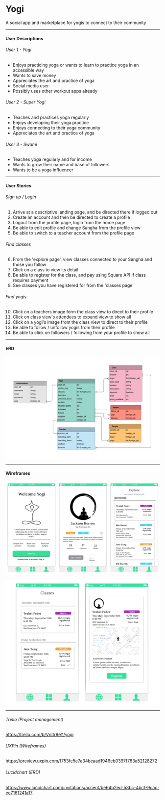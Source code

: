 # Yogi

A social app and marketplace for yogis to connect to their community

----------------

#### User Descriptions

###### User 1 - Yogi
- Enjoys practicing yoga or wants to learn to practice yoga in an accessible way
- Wants to save money
- Appreciates the art and practice of yoga
- Social media user
- Possibly uses other workout apps already

###### User 2 - Super Yogi
- Teaches and practices yoga regularly
- Enjoys developing their yoga practice 
- Enjoys connecting to their yoga community
- Appreciates the art and practice of yoga

###### User 3 - Swami
- Teaches yoga regularly and for income
- Wants to grow their name and base of followers
- Wants to be a yoga influencer

----------------

#### User Stories

###### Sign up / Login

1. Arrive at a descriptive landing page, and be directed there if logged out
2. Create an account and then be directed to create a profile
3. Logout from the profile page, login from the home page
4. Be able to edit profile and change Sangha from the profile view
5. Be able to switch to a teacher account from the profile page

###### Find classes

6. From the 'explore page', view classes connected to your Sangha and those you follow
7. Click on a class to view its detail
8. Be able to register for the class, and pay using Square API if class requires payment
9. See classes you have registered for from the 'classes page'

###### Find yogis

10. Click on a teachers image form the class view to direct to their profile
11. Click on class view's attendees to expand view to show all
12. Click on a yogi's image from the class view to direct to their profile
13. Be able to follow / unfollow yogis from their profile
14. Be able to click on followers / following from your profile to show all

----------------

#### ERD

![Yogi ERD](https://github.com/jacksonherron/Yogi/blob/master/assets/Yogi_ERD.png)

----------------

#### Wireframes

![Yogi ERD](https://github.com/jacksonherron/Yogi/blob/master/assets/Wireframes_1.png)

![Yogi ERD](https://github.com/jacksonherron/Yogi/blob/master/assets/Wireframes_2.png)

----------------

###### Trello (Project management)

https://trello.com/b/VnItr8eY/yogi

###### UXPin (Wireframes)

https://preview.uxpin.com/f753fe5e7a34beaad1946eb0397f783a52128272

###### Lucidchart (ERD)

https://www.lucidchart.com/invitations/accept/be64b2ed-53bc-4bc1-9cac-ec7161241a17



